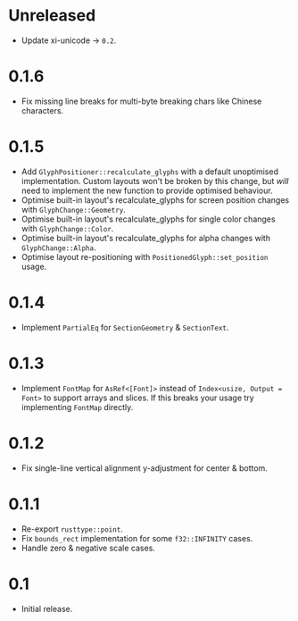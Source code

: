 # Unreleased
* Update xi-unicode -> `0.2`.

# 0.1.6
* Fix missing line breaks for multi-byte breaking chars like Chinese characters.

# 0.1.5
* Add `GlyphPositioner::recalculate_glyphs` with a default unoptimised implementation. Custom layouts won't be broken by this change, but _will_ need to implement the new function to provide optimised behaviour.
* Optimise built-in layout's recalculate_glyphs for screen position changes with `GlyphChange::Geometry`.
* Optimise built-in layout's recalculate_glyphs for single color changes with `GlyphChange::Color`.
* Optimise built-in layout's recalculate_glyphs for alpha changes with `GlyphChange::Alpha`.
* Optimise layout re-positioning with `PositionedGlyph::set_position` usage.

# 0.1.4
* Implement `PartialEq` for `SectionGeometry` & `SectionText`.

# 0.1.3
* Implement `FontMap` for `AsRef<[Font]>` instead of `Index<usize, Output = Font>` to support arrays and slices. If this breaks your usage try implementing `FontMap` directly.

# 0.1.2
* Fix single-line vertical alignment y-adjustment for center & bottom.

# 0.1.1
* Re-export `rusttype::point`.
* Fix `bounds_rect` implementation for some `f32::INFINITY` cases.
* Handle zero & negative scale cases.

# 0.1
* Initial release.
